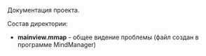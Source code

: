 Документация проекта.

Состав директории:

+ **mainview.mmap**    - общее видение проблемы (файл создан в программе MindManager)